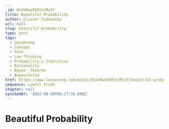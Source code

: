 ```yaml
---
_id: bkSkRwo9SRYxJMiSY
title: Beautiful Probability
author: Eliezer_Yudkowsky
url: null
slug: beautiful-probability
type: post
tags:
  - LessWrong
  - Concept
  - Post
  - Law-Thinking
  - Probability_& Statistics
  - Rationality
  - Bayes'_Theorem
  - Bayesianism
href: https://www.lesswrong.com/posts/bkSkRwo9SRYxJMiSY/beautiful-probability
sequence: Lawful Truth
chapter: null
synchedAt: '2022-08-30T08:17:35.698Z'
---
```


# Beautiful Probability
